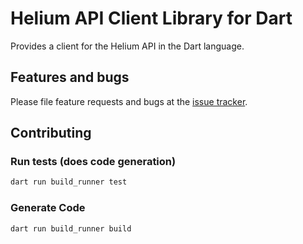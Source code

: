 # Helium API Client Library for Dart
Provides a client for the Helium API in the Dart language.

## Features and bugs
Please file feature requests and bugs at the [issue tracker][tracker].

[tracker]: https://github.com/jamesdobson/dart_helium_api_client/issues

## Contributing

### Run tests (does code generation)
```sh
dart run build_runner test
```

### Generate Code
```sh
dart run build_runner build
```
